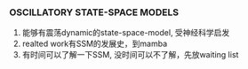 ### OSCILLATORY STATE-SPACE MODELS
1. 能够有震荡dynamic的state-space-model, 受神经科学启发
2. realted work有SSM的发展史，到mamba
3. 有时间可以了解一下SSM, 没时间可以不了解，先放waiting list
